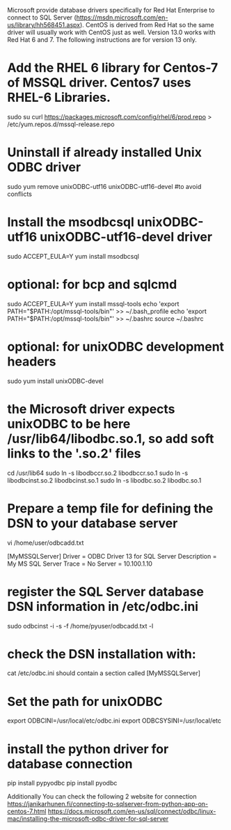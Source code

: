 Microsoft provide database drivers specifically for Red Hat Enterprise to connect to SQL Server (https://msdn.microsoft.com/en-us/library/hh568451.aspx). CentOS is derived from Red Hat so the same driver will usually work with CentOS just as well. Version 13.0 works with Red Hat 6 and 7. The following instructions are for version 13 only.

# Add the RHEL 6 library for Centos-7 of MSSQL driver. Centos7 uses RHEL-6 Libraries.
sudo su 
curl https://packages.microsoft.com/config/rhel/6/prod.repo > /etc/yum.repos.d/mssql-release.repo

# Uninstall if already installed Unix ODBC driver
sudo yum remove unixODBC-utf16 unixODBC-utf16-devel #to avoid conflicts

# Install the  msodbcsql unixODBC-utf16 unixODBC-utf16-devel driver
sudo ACCEPT_EULA=Y yum install msodbcsql

# optional: for bcp and sqlcmd
sudo ACCEPT_EULA=Y yum install mssql-tools
echo 'export PATH="$PATH:/opt/mssql-tools/bin"' >> ~/.bash_profile
echo 'export PATH="$PATH:/opt/mssql-tools/bin"' >> ~/.bashrc
source ~/.bashrc

# optional: for unixODBC development headers
sudo yum install unixODBC-devel

# the Microsoft driver expects unixODBC to be here /usr/lib64/libodbc.so.1, so add soft links to the '.so.2' files
cd /usr/lib64
sudo ln -s libodbccr.so.2   libodbccr.so.1
sudo ln -s libodbcinst.so.2 libodbcinst.so.1
sudo ln -s libodbc.so.2     libodbc.so.1

# Prepare a temp file for defining the DSN to your database server
vi /home/user/odbcadd.txt

[MyMSSQLServer]
Driver      = ODBC Driver 13 for SQL Server
Description = My MS SQL Server
Trace       = No
Server      = 10.100.1.10

# register the SQL Server database DSN information in /etc/odbc.ini
sudo odbcinst -i -s -f /home/pyuser/odbcadd.txt -l

# check the DSN installation with:
cat /etc/odbc.ini
should contain a section called [MyMSSQLServer]

# Set the path for unixODBC
export ODBCINI=/usr/local/etc/odbc.ini
export ODBCSYSINI=/usr/local/etc

# install the python driver for database connection
pip install pypyodbc
pip install pyodbc


Additionally You can check the following 2 website for connection
https://janikarhunen.fi/connecting-to-sqlserver-from-python-app-on-centos-7.html
https://docs.microsoft.com/en-us/sql/connect/odbc/linux-mac/installing-the-microsoft-odbc-driver-for-sql-server 